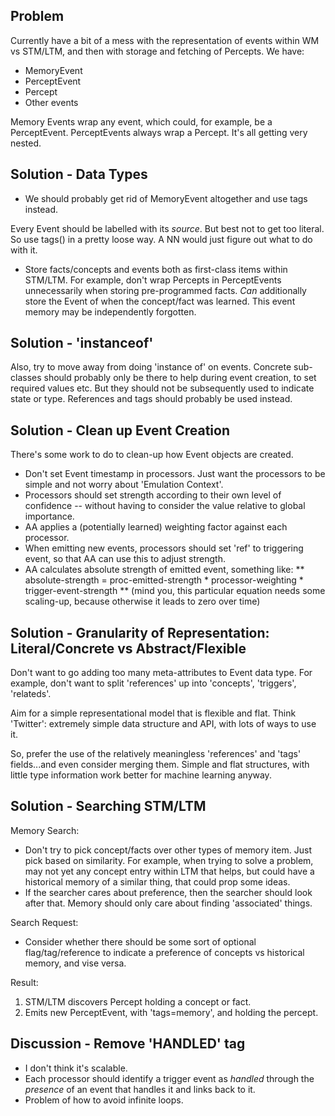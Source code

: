 ## Problem
Currently have a bit of a mess with the representation of events within WM vs STM/LTM, and then with storage and fetching of Percepts.
We have:
* MemoryEvent
* PerceptEvent
* Percept
* Other events

Memory Events wrap any event, which could, for example, be a PerceptEvent.
PerceptEvents always wrap a Percept. It's all getting very nested.

## Solution - Data Types
* We should probably get rid of MemoryEvent altogether and use tags instead.

Every Event should be labelled with its _source_. But best not to get too literal. So use tags() in a pretty loose way. A NN would just figure out what to do with it.

* Store facts/concepts and events both as first-class items within STM/LTM. For example, don't wrap Percepts in PerceptEvents unnecessarily when storing pre-programmed facts. _Can_ additionally store the Event of when the concept/fact was learned. This event memory may be independently forgotten.

## Solution - 'instanceof'
Also, try to move away from doing 'instance of' on events. Concrete sub-classes should probably only be there to help during event creation, to set required values etc. But they should not be subsequently used to indicate state or type. References and tags should probably be used instead.

## Solution - Clean up Event Creation
There's some work to do to clean-up how Event objects are created.
* Don't set Event timestamp in processors. Just want the processors to be simple and not worry about 'Emulation Context'.
* Processors should set strength according to their own level of confidence -- without having to consider the value relative to global importance.
* AA applies a (potentially learned) weighting factor against each processor.
* When emitting new events, processors should set 'ref' to triggering event, so that AA can use this to adjust strength.
* AA calculates absolute strength of emitted event, something like:
** absolute-strength = proc-emitted-strength * processor-weighting * trigger-event-strength
** (mind you, this particular equation needs some scaling-up, because otherwise it leads to zero over time)

## Solution - Granularity of Representation: Literal/Concrete vs Abstract/Flexible
Don't want to go adding too many meta-attributes to Event data type. For example, don't want to split 'references' up into 'concepts', 'triggers', 'relateds'.

Aim for a simple representational model that is flexible and flat. Think 'Twitter': extremely simple data structure and API, with lots of ways to use it.

So, prefer the use of the relatively meaningless 'references' and 'tags' fields...and even consider merging them. Simple and flat structures, with little type information work better for machine learning anyway.

## Solution - Searching STM/LTM
Memory Search:
* Don't try to pick concept/facts over other types of memory item. Just pick based on similarity. For example, when trying to solve a problem, may not yet any concept entry within LTM that helps, but could have a historical memory of a similar thing, that could prop some ideas.
* If the searcher cares about preference, then the searcher should look after that. Memory should only care about finding 'associated' things.

Search Request:
* Consider whether there should be some sort of optional flag/tag/reference to indicate a preference of concepts vs historical memory, and vise versa.

Result:
1. STM/LTM discovers Percept holding a concept or fact.
2. Emits new PerceptEvent, with 'tags=memory', and holding the percept.

## Discussion - Remove 'HANDLED' tag
* I don't think it's scalable.
* Each processor should identify a trigger event as _handled_ through the _presence_ of an event that handles it and links back to it.
* Problem of how to avoid infinite loops.